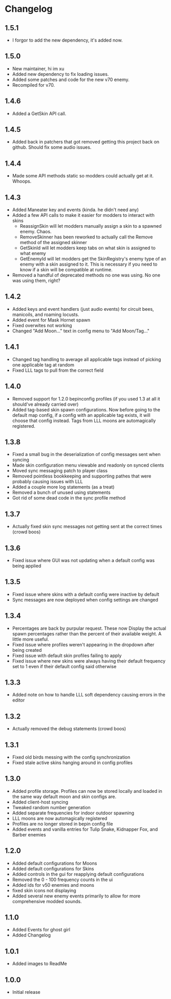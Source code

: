 # Changelog

## 1.5.1
- I forgor to add the new dependency, it's added now.

## 1.5.0
- New maintainer, hi im xu
- Added new dependency to fix loading issues.
- Added some patches and code for the new v70 enemy.
- Recompiled for v70.

## 1.4.6
- Added a GetSkin API call.

## 1.4.5
- Added back in patchers that got removed getting this project back on github. Should fix some audio issues.

## 1.4.4
- Made some API methods static so modders could actually get at it. Whoops.

## 1.4.3
- Added Maneater key and events (kinda. he didn't need any)
- Added a few API calls to make it easier for modders to interact with skins
    - ReassignSkin will let modders manually assign a skin to a spawned enemy. Chaos.
    - RemoveSkinner has been reworked to actually call the Remove method of the assigned skinner
    - GetSkinId will let modders keep tabs on what skin is assigned to what enemy
    - GetEnemyId will let modders get the SkinRegistry's enemy type of an enemy with a skin assigned to it. This is necessary if you need to know if a skin will be compatible at runtime.
- Removed a handful of deprecated methods no one was using. No one was using them, right?

## 1.4.2
- Added keys and event handlers (just audio events) for circuit bees, manicoils, and roaming locusts.
- Added event for Mask Hornet spawn
- Fixed overwites not working
- Changed "Add Moon..." text in config menu to "Add Moon/Tag..."

## 1.4.1
- Changed tag handling to average all applicable tags instead of picking one applicable tag at random
- Fixed LLL tags to pull from the correct field

## 1.4.0
- Removed support for 1.2.0 bepinconfig profiles (if you used 1.3 at all it should've already carried over)
- Added tag-based skin spawn configurations. Now before going to the default map config, if a config with an applicable tag exists, it will choose that config instead. Tags from LLL moons are automagically registered.

## 1.3.8
- Fixed a small bug in the deserialization of config messages sent when syncing
- Made skin configuration menu viewable and readonly on synced clients
- Moved sync messaging patch to player class
- Removed pointless bookkeeping and supporting pathes that were probably causing issues with LLL
- Added a couple more log statements (as a treat)
- Removed a bunch of unused using statements
- Got rid of some dead code in the sync profile method

## 1.3.7
- Actually fixed skin sync messages not getting sent at the correct times (crowd boos)

## 1.3.6
- Fixed issue where GUI was not updating when a default config was being applied

## 1.3.5
- Fixed issue where skins with a default config were inactive by default
- Sync messages are now deployed when config settings are changed

## 1.3.4
- Percentages are back by purpular request. These now Display the actual spawn percentages rather than the percent of their available weight. A little more useful.
- Fixed issue where profiles weren't appearing in the dropdown after being created
- Fixed issue with default skin profiles failing to apply
- Fixed issue where new skins were always having their default frequency set to 1 even if their default config said otherwise

## 1.3.3
- Added note on how to handle LLL soft dependency causing errors in the editor

## 1.3.2
- Actually removed the debug statements (crowd boos) 

## 1.3.1
- Fixed old birds messing with the config synchronization
- Fixed stale active skins hanging around in config profiles

## 1.3.0

- Added profile storage. Profiles can now be stored locally and loaded in the same way default moon and skin configs are.
- Added client-host syncing
- Tweaked random number generation
- Added separate frequencies for indoor outdoor spawning
- LLL moons are now automagically registered
- Profiles are no longer stored in bepin config file
- Added events and vanilla entries for Tulip Snake, Kidnapper Fox, and Barber enemies

## 1.2.0

- Added default configurations for Moons
- Added default configurations for Skins
- Added controls in the gui for reapplying default configurations
- Removed the 0 - 100 frequency counts in the ui
- Added ids for v50 enemies and moons
- fixed skin icons not displaying
- Added several new enemy events primarily to allow for more comprehensive modded sounds.

## 1.1.0

- Added Events for ghost girl
- Added Changelog

## 1.0.1

- Added images to ReadMe

## 1.0.0

- Initial release